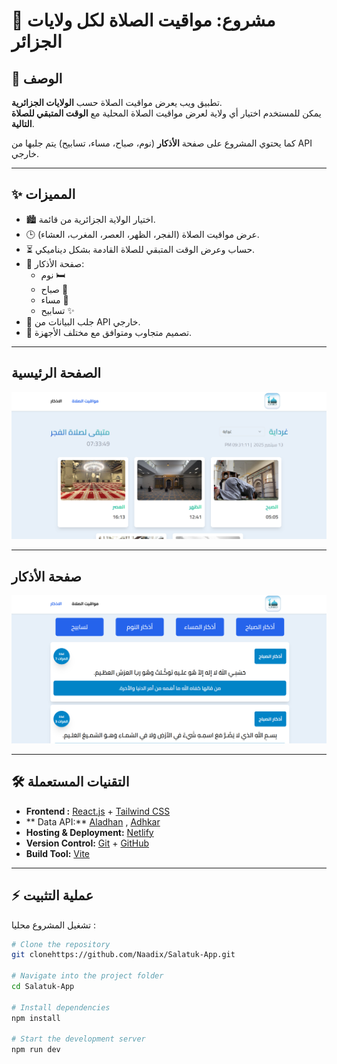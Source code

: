 # 🕌 مشروع: مواقيت الصلاة لكل ولايات الجزائر

## 📖 الوصف
تطبيق ويب يعرض مواقيت الصلاة حسب **الولايات الجزائرية**.  
يمكن للمستخدم اختيار أي ولاية لعرض مواقيت الصلاة المحلية مع **الوقت المتبقي للصلاة التالية**.  

كما يحتوي المشروع على صفحة **الأذكار** (نوم، صباح، مساء، تسابيح) يتم جلبها من API خارجي.  


---

## ✨ المميزات
- 🏙️ اختيار الولاية الجزائرية من قائمة.
- 🕒 عرض مواقيت الصلاة (الفجر، الظهر، العصر، المغرب، العشاء).
- ⏳ حساب وعرض الوقت المتبقي للصلاة القادمة بشكل ديناميكي.
- 📜 صفحة الأذكار:
  - نوم 🛏️
  - صباح 🌅
  - مساء 🌆
  - تسابيح ✨
- 🔗 جلب البيانات من API خارجي.
- 📱 تصميم متجاوب ومتوافق مع مختلف الأجهزة.

---

## الصفحة الرئيسية
![Screenshot](src/assets/prayer_screen.png)

---
## صفحة الأذكار
![Screenshot](src/assets/adhkar.png)

---


## 🛠️ التقنيات المستعملة
- **Frontend :** [React.js](https://react.dev/) + [Tailwind CSS](https://tailwindcss.com/) 
- ** Data API:** [Aladhan](https://aladhan.com/) , [Adhkar](https://raw.githubusercontent.com/nawafalqari/azkar-api/56df51279ab6eb86dc2f6202c7de26c8948331c1/azkar.json)
- **Hosting & Deployment:** [Netlify](https://www.netlify.com/) 
- **Version Control:** [Git](https://git-scm.com/) + [GitHub](https://github.com/)
- **Build Tool:** [Vite](https://vitejs.dev/)


---


## ⚡ عملية التثبيت
تشغيل المشروع محليا  :

```bash
# Clone the repository
git clonehttps://github.com/Naadix/Salatuk-App.git

# Navigate into the project folder
cd Salatuk-App

# Install dependencies
npm install

# Start the development server
npm run dev

